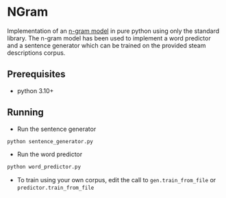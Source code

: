 # NGram

Implementation of an [n-gram model](https://en.wikipedia.org/wiki/N-gram) in pure python using only the standard library. The n-gram model has been used to implement a word predictor and a sentence generator which can be trained on the provided steam descriptions corpus.

## Prerequisites
- python 3.10+

## Running
- Run the sentence generator
```bash
python sentence_generator.py
```

- Run the word predictor
```bash
python word_predictor.py
```

- To train using your own corpus, edit the call to `gen.train_from_file` or `predictor.train_from_file`
